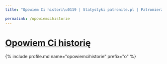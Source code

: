 ```yaml
---
title: "Opowiem Ci histori\u0119 | Statystyki patronite.pl | Patromierz"

permalink: /opowiemcihistorie
---
```


# [Opowiem Ci historię](https://patronite.pl/opowiemcihistorie)

{% include profile.md name="opowiemcihistorie" prefix="o" %}
